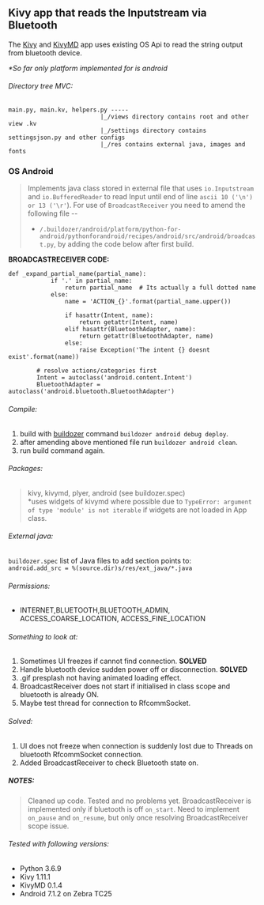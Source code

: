 ## Kivy app that reads the Inputstream via Bluetooth
The [Kivy](https://kivy.org/doc/stable/) and [KivyMD](https://kivymd.readthedocs.io/en/latest/) app uses existing OS Api to read the string output from bluetooth device. 

_*So far only platform implemented for is android_

###### Directory tree MVC:
```
main.py, main.kv, helpers.py -----
                          |_/views directory contains root and other view .kv
                          |_/settings directory contains settingsjson.py and other configs
                          |_/res contains external java, images and fonts
```

### OS Android
> Implements java class stored in external file that uses `io.Inputstream` and `io.BufferedReader`
  to read Input until end of line `ascii 10 ('\n') or 13 ('\r'`).
> For use of `BroadcastReceiver` you need to amend the following file -- 
> * `/.buildozer/android/platform/python-for-android/pythonforandroid/recipes/android/src/android/broadcast.py`, 
> by adding the code below after first build.

**BROADCASTRECEIVER CODE:**
```
def _expand_partial_name(partial_name):
            if '.' in partial_name:
                return partial_name  # Its actually a full dotted name
            else:
                name = 'ACTION_{}'.format(partial_name.upper())

                if hasattr(Intent, name):
                    return getattr(Intent, name)
                elif hasattr(BluetoothAdapter, name):
                    return getattr(BluetoothAdapter, name)
                else:
                    raise Exception('The intent {} doesnt exist'.format(name))

        # resolve actions/categories first
        Intent = autoclass('android.content.Intent')
        BluetoothAdapter = autoclass('android.bluetooth.BluetoothAdapter')
```

###### Compile:
1. build with [buildozer](https://buildozer.readthedocs.io/en/latest/) command `buildozer android debug deploy`.
1. after amending above mentioned file run `buildozer android clean`.
1. run build command again.

###### Packages:
> kivy, kivymd, plyer, android (see buildozer.spec) <br />
> *uses widgets of kivymd where possible due to `TypeError: argument of type 'module' is not iterable` if
> widgets are not loaded in App class.

###### External java:
`buildozer.spec` list of Java files to add section points to: <br />
        `android.add_src = %(source.dir)s/res/ext_java/*.java`

###### Permissions:
* INTERNET,BLUETOOTH,BLUETOOTH_ADMIN, ACCESS_COARSE_LOCATION, ACCESS_FINE_LOCATION 
  
###### Something to look at:
1. Sometimes UI freezes if cannot find connection. **SOLVED** 
1. Handle bluetooth device sudden power off or disconnection. **SOLVED**
1. .gif presplash not having animated loading effect.
1. BroadcastReceiver does not start if initialised in class scope and bluetooth is already ON.
1. Maybe test thread for connection to RfcommSocket.

###### Solved:
1. UI does not freeze when connection is suddenly lost due to Threads on bluetooth RfcommSocket connection.
1. Added BroadcastReceiver to check Bluetooth state on.

##### NOTES:
> Cleaned up code.  Tested and no problems yet.
> BroadcastReceiver is implemented only if bluetooth is off `on_start`.  Need to implement `on_pause` and `on_resume`, but only once resolving BroadcastReceiver scope issue.

###### Tested with following versions:
* Python 3.6.9
* Kivy 1.11.1
* KivyMD 0.1.4
* Android 7.1.2 on Zebra TC25
